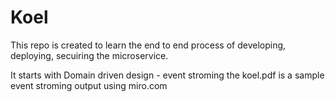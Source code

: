 # Koel
  This repo is created to learn the end to end process of developing, deploying, secuiring the microservice. 
  
  It starts with Domain driven design - event stroming the koel.pdf is a sample event stroming output using miro.com
  
